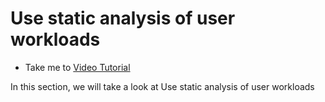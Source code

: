 # Use static analysis of user workloads
  - Take me to [Video Tutorial](https://kodekloud.com/courses/1378608/lectures/31704754)

In this section, we will take a look at Use static analysis of user workloads
